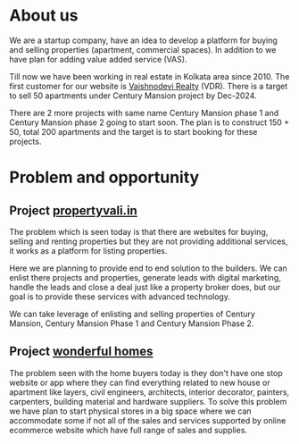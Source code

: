 # About us
We are a startup company, have an idea to develop a platform for buying and selling properties (apartment, commercial spaces). In addition to we have plan for adding value added service (VAS).

Till now we have been working in real estate in Kolkata area since 2010. The first customer for our website is [Vaishnodevi Realty](vdr.md) (VDR). There is a target to sell 50 apartments under Century Mansion project by Dec-2024. 

There are 2 more projects with same name Century Mansion phase 1 and Century Mansion phase 2 going to start soon. The plan is to construct 150 + 50, total 200 apartments and the target is to start booking for these projects.

# Problem and opportunity

## Project [propertyvali.in](project-propertyvali.md)
The problem which is seen today is that there are websites for buying, selling and renting properties but they are not providing additional services, it works as a platform for listing properties. 

Here we are planning to provide end to end solution to the builders. We can enlist there projects and properties, generate leads with digital marketing, handle the leads and close a deal just like a property broker does, but our goal is to provide these services with advanced technology.

We can take leverage of enlisting and selling properties of Century Mansion, Century Mansion Phase 1 and Century Mansion Phase 2. 

## Project [wonderful homes](project-wonderfulhomes.md)
The problem seen with the home buyers today is they don't have one stop website or app where they can find everything related to new house or apartment like layers, civil engineers, architects, interior decorator, painters, carpenters, building material and hardware suppliers. To solve this problem we have plan to start physical stores in a big space where we can accommodate some if not all of the sales and services supported by online ecommerce website which have full range of sales and supplies.
